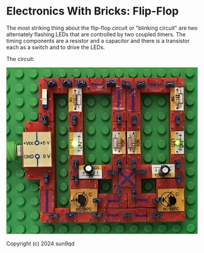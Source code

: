 # Electronics With Bricks: Flip-Flop

The most striking thing about the flip-flop circuit or "blinking circuit" are two alternately flashing LEDs that are controlled by two coupled timers. The timing components are a resistor and a capacitor and there is a transistor each as a switch and to drive the LEDs.

The circuit:

![Flip Flop Circuit](img/FlipFlop_Circuit.jpg)

Copyright (c) 2024 sun9qd



